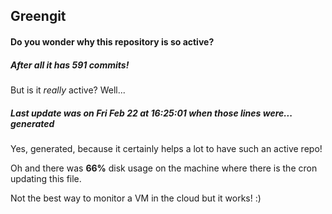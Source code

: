 ## Greengit

#### Do you wonder why this repository is so active?

##### After all it has 591 commits!

But is it *really* active? Well...

##### Last update was on Fri Feb 22 at 16:25:01 when those lines were... generated

Yes, generated, because it certainly helps a lot to have such an active repo!

Oh and there was **66%** disk usage on the machine
where there is the cron updating this file.

Not the best way to monitor a VM in the cloud but it works! :)
